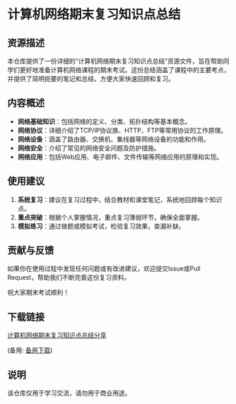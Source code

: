 # 计算机网络期末复习知识点总结

## 资源描述

本仓库提供了一份详细的“计算机网络期末复习知识点总结”资源文件，旨在帮助同学们更好地准备计算机网络课程的期末考试。这份总结涵盖了课程中的主要考点，并提供了简明扼要的笔记和总结，方便大家快速回顾和复习。

## 内容概述

- **网络基础知识**：包括网络的定义、分类、拓扑结构等基本概念。
- **网络协议**：详细介绍了TCP/IP协议族、HTTP、FTP等常用协议的工作原理。
- **网络设备**：涵盖了路由器、交换机、集线器等网络设备的功能和作用。
- **网络安全**：介绍了常见的网络安全问题及防护措施。
- **网络应用**：包括Web应用、电子邮件、文件传输等网络应用的原理和实现。

## 使用建议

1. **系统复习**：建议在复习过程中，结合教材和课堂笔记，系统地回顾每个知识点。
2. **重点突破**：根据个人掌握情况，重点复习薄弱环节，确保全面掌握。
3. **模拟练习**：通过做题或模拟考试，检验复习效果，查漏补缺。

## 贡献与反馈

如果你在使用过程中发现任何问题或有改进建议，欢迎提交Issue或Pull Request，帮助我们不断完善这份复习资料。

祝大家期末考试顺利！

## 下载链接
[计算机网络期末复习知识点总结分享](https://pan.quark.cn/s/b6532f1419ca) 

(备用: [备用下载](https://pan.baidu.com/s/1lOUM1sEDgrTF4agMUBWCzg?pwd=1234))

## 说明

该仓库仅用于学习交流，请勿用于商业用途。

